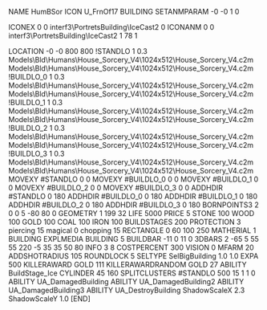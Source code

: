 NAME HumBSor
ICON U_FrnOf17
BUILDING
SETANMPARAM -0 -0 1 0

ICONEX 0 0 interf3\PortretsBuilding\IceCast2 0
ICONANM 0 0 interf3\PortretsBuilding\IceCast2 1 78 1

LOCATION -0 -0 800 800
!STANDLO      1 0.3 Models\Bld\Humans\House_Sorcery_V4\1024x512\House_Sorcery_V4.c2m Models\Bld\Humans\House_Sorcery_V4\1024x512\House_Sorcery_V4.c2m
!BUILDLO_0    1 0.3 Models\Bld\Humans\House_Sorcery_V4\1024x512\House_Sorcery_V4.c2m Models\Bld\Humans\House_Sorcery_V4\1024x512\House_Sorcery_V4.c2m
!BUILDLO_1    1 0.3 Models\Bld\Humans\House_Sorcery_V4\1024x512\House_Sorcery_V4.c2m Models\Bld\Humans\House_Sorcery_V4\1024x512\House_Sorcery_V4.c2m
!BUILDLO_2    1 0.3 Models\Bld\Humans\House_Sorcery_V4\1024x512\House_Sorcery_V4.c2m Models\Bld\Humans\House_Sorcery_V4\1024x512\House_Sorcery_V4.c2m
!BUILDLO_3    1 0.3 Models\Bld\Humans\House_Sorcery_V4\1024x512\House_Sorcery_V4.c2m Models\Bld\Humans\House_Sorcery_V4\1024x512\House_Sorcery_V4.c2m
MOVEXY #STANDLO   0 0
MOVEXY #BUILDLO_0 0 0
MOVEXY #BUILDLO_1 0 0
MOVEXY #BUILDLO_2 0 0
MOVEXY #BUILDLO_3 0 0
ADDHDIR #STANDLO 0 180
ADDHDIR #BUILDLO_0 0 180
ADDHDIR #BUILDLO_1 0 180
ADDHDIR #BUILDLO_2 0 180
ADDHDIR #BUILDLO_3 0 180
BORNPOINTS3 2 0 0 5 -80 80 0
GEOMETRY 1 199 32
LIFE     5000
PRICE 5 STONE 100 WOOD 100 GOLD 100 COAL 100 IRON 100 
BUILDSTAGES 200
PROTECTION 3 piercing 15 magical 0 chopping 15
RECTANGLE    0 60 100 250
MATHERIAL 1 BUILDING
EXPLMEDIA BUILDING 5
BUILDBAR    -11 0 11 0
3DBARS 2 -65 5 55 55 220 -5 35 35 50 80
INFO 3 8
COSTPERCENT 300
VISION 0
MFARM 20
ADDSHOTRADIUS 105
ROUNDLOCK 5
SELTYPE SelBigBuilding 1.0 1.0
EXPA 500
KILLERAWARD             GOLD 111
KILLERAWARDRANDOM       GOLD 27
ABILITY BuildStage_Ice
CYLINDER 45 160
SPLITCLUSTERS #STANDLO 500 15 1 1 0
ABILITY UA_DamagedBuilding
ABILITY UA_DamagedBuilding2
ABILITY UA_DamagedBuilding3
ABILITY UA_DestroyBuilding
ShadowScaleX 2.3
ShadowScaleY 1.0
[END]
